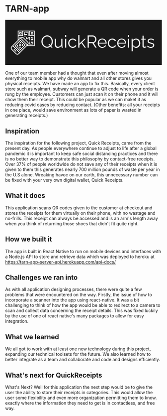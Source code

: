 # TARN-app

![Alt text](logo.png?raw=true "Title")

One of our team member had a thought that even after moving almost everything to mobile app why do walmart and all other stores gives you physical receipts. We have made an app to fix this. Basically, every client store such as walmart, subway will generate a QR code when your order is rung by the employee. Customers can just scan it on their phone and it will show them their receipt. This could be popular as we can maket it as reducing covid cases by reducing contact. (Other benefits: all your receipts in one place, would save environment as lots of paper is wasted in generating receipts.)

## Inspiration
The inspiration for the following project, Quick Receipts, came from the present day. As people everywhere continue to adjust to life after a global pandemic it is important to keep safe social distancing practices and there is no better way to demonstrate this philosophy by contact-free receipts. Over 37% of people worldwide do not save any of their receipts when it is given to them this generates nearly 700 million pounds of waste per year in the U.S alone. Wreaking havoc on our earth, this unnecessary number can be fixed with your very own digital wallet, Quick Receipts.

## What it does
This application scans QR codes given to the customer at checkout and stores the receipts for them virtually on their phone, with no wastage and no-frills. This receipt can always be accessed and is an arm's length away when you think of returning those shoes that didn't fit quite right. 

## How we built it
The app is built in React Native to run on mobile devices and interfaces with a Node.js API to store and retrieve data which was deployed to heroku at https://tarn-app-server-api.herokuapp.com/api-docs/

## Challenges we ran into
As with all application designing processes, there were quite a few problems that were encountered on the way. Firstly, the issue of how to incorporate a scanner into the app using react-native. It was a bit challenging to think of how the app would be able to redirect to a camera to scan and collect data concerning the receipt details. This was fixed luckily by the use of one of react native's many packages to allow for easy integration.

## What we learned
We all got to work with at least one new technology during this project, expanding our technical toolsets for the future. We also learned how to better integrate as a team and collaborate and code and designs efficiently.

## What's next for QuickReceipts
What's Next? Well for this application the next step would be to give the user the ability to store their receipts in categories. This would allow the user some flexibility and even more organization permitting them to know. exactly where the information they need to get is in contactless, and free way.
